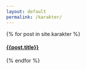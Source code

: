 ```yaml
---
layout: default
permalink: /karakter/
---
```


<div class="row test">
{% for post in site.karakter %}
    <article class="archive-item">
      <h4><a href="{{ site.baseurl }}{{ post.url }}">{{post.title}}</a></h4>
    </article>
{% endfor %}
</div>
